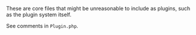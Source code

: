 These are core files that might be unreasonable to include as plugins, such as the plugin system itself.

See comments in `Plugin.php`.
